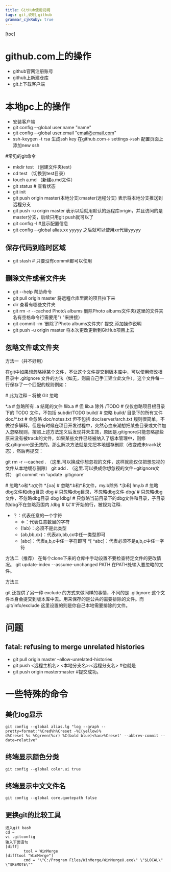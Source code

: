 ```yaml
---
title: GitHub使用说明
tags: git,说明,github
grammar_cjkRuby: true
---
```

[toc]
# github.com上的操作
 - github官网注册账号
 - github上新建仓库
 - git上下载客户端
 
 # 本地pc上的操作
 - 安装客户端
 - git config --global user.name "name"
 - git config --global user.email "email@email.com"
 - ssh-keygen -t rsa 生成ssh key 在github.com-> settings->ssh 配置页面上添加new ssh

#常见的git命令
- mkdir test （创建文件夹test）
- cd test （切换到test目录）
- touch a.md （新建a.md文件）
- git status # 查看状态
- git init
- git push origin master(本地分支):master(远程分支) 表示将本地分支推送到远程分支 
- git push -u origin master 表示以后就用默认的远程库origin，并且访问的是master分支，后续只用git push就可以了
- git config -l #显示配置信息
- git config --global alias.xx yyyyy 之后就可以使用xx代替yyyyy

## 保存代码到临时区域
- git stash # 只要没有commit都可以使用

## 删除文件或者文件夹
- git --help 帮助命令
- git pull origin master 将远程仓库里面的项目拉下来
- dir  查看有哪些文件夹
- git rm -r --cached Photo\ albums  删除Photo albums文件夹(这里的文件夹名有空格命令行需要用"\ "来拼接）
- git commit -m '删除了Photo albums文件夹t'  提交,添加操作说明
- git push -u origin master 将本次更改更新到GitHub项目上去

## 忽略文件或文件夹
方法一（并不好用）

在git中如果想忽略掉某个文件，不让这个文件提交到版本库中，可以使用修改根目录中 .gitignore 文件的方法（如无，则需自己手工建立此文件）。这个文件每一行保存了一个匹配的规则例如：

\# 此为注释 – 将被 Git 忽略
 
\*.a       # 忽略所有 .a 结尾的文件
!lib.a    # 但 lib.a 除外
/TODO     # 仅仅忽略项目根目录下的 TODO 文件，不包括 subdir/TODO
build/    # 忽略 build/ 目录下的所有文件
doc/\*.txt # 会忽略 doc/notes.txt 但不包括 doc/server/arch.txt
规则很简单，不做过多解释，但是有时候在项目开发过程中，突然心血来潮想把某些目录或文件加入忽略规则，按照上述方法定义后发现并未生效，原因是.gitignore只能忽略那些原来没有被track的文件，如果某些文件已经被纳入了版本管理中，则修改.gitignore是无效的。那么解决方法就是先把本地缓存删除（改变成未track状态），然后再提交：

git rm -r --cached . （这里.可以换成你想忽视的文件，这样就能仅仅把想忽视的文件从本地缓存删除）
git add . （这里.可以换成你想忽视的文件+gitignore文件）
git commit -m 'update .gitignore'

\# 忽略*.o和*.a文件
 \*.\[oa]
\# 忽略*.b和*.B文件，my.b除外
\*.\[bB]
!my.b
\# 忽略dbg文件和dbg目录
dbg
\# 只忽略dbg目录，不忽略dbg文件
dbg/
\# 只忽略dbg文件，不忽略dbg目录
dbg
!dbg/
\# 只忽略当前目录下的dbg文件和目录，子目录的dbg不在忽略范围内
/dbg
\# 以'#'开始的行，被视为注释.
 * ？：代表任意的一个字符
    * ＊：代表任意数目的字符
    * {!ab}：必须不是此类型
    * {ab,bb,cx}：代表ab,bb,cx中任一类型即可
    * \[abc]：代表a,b,c中任一字符即可
    \*\[ ^abc]：代表必须不是a,b,c中任一字符
 
方法二（推荐）
在每个clone下来的仓库中手动设置不要检查特定文件的更改情况。
git update-index --assume-unchanged PATH 在PATH处输入要忽略的文件。

 

方法三

git 还提供了另一种 exclude 的方式来做同样的事情，不同的是 .gitignore 这个文件本身会提交到版本库中去。用来保存的是公共的需要排除的文件。而 .git/info/exclude 这里设置的则是你自己本地需要排除的文件。


# 问题
## fatal: refusing to merge unrelated histories 
- git pull origin master –allow-unrelated-histories
- git push <远程主机名> <本地分支名>:<远程分支名>  #也就是
- git push origin master:master  #提交成功。

# 一些特殊的命令
## 美化log显示
	git config --global alias.lg "log --graph --pretty=format:'%Cred%h%Creset -%C(yellow)%
	d%Creset %s %Cgreen(%cr) %C(bold blue)<%an>%Creset' --abbrev-commit --date=relative"
## 终端显示颜色分类
	git config --global color.ui true
## 终端显示中文文件名
	git config --global core.quotepath false

## 更换git的比较工具
	进入git bash
	cd ~
	vi .gitconfig
	输入下面语句
	[diff]
			tool = WinMerge
	[difftool "WinMerge"]
			cmd = "\"C:/Program Files/WinMerge/WinMergeU.exe\" \"$LOCAL\" \"$REMOTE\""
			
	